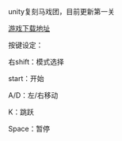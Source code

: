 unity复刻马戏团，目前更新第一关

[游戏下载地址](https://pan.baidu.com/s/1kQ1HnxVtPE3d9QLJBfwvSQ?pwd=08ll)

按键设定：

右shift：模式选择

start：开始

A/D：左/右移动

K：跳跃

Space：暂停